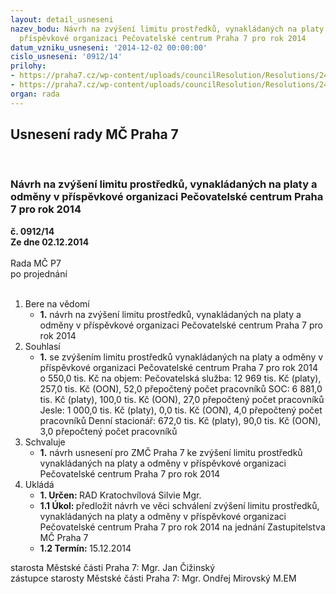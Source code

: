 ```yaml
---
layout: detail_usneseni
nazev_bodu: Návrh na zvýšení limitu prostředků, vynakládaných na platy a odměny v
  příspěvkové organizaci Pečovatelské centrum Praha 7 pro rok 2014
datum_vzniku_usneseni: '2014-12-02 00:00:00'
cislo_usneseni: '0912/14'
prilohy:
- https://praha7.cz/wp-content/uploads/councilResolution/Resolutions/24469/56-14-limit_mezd0001.pdf
- https://praha7.cz/wp-content/uploads/councilResolution/Resolutions/24469/56-14-zm%c4%8d_zm%c4%9bna_mzdov%c3%bdch_limit%c5%af.doc
organ: rada
---
```

<div id="ucUsn_pList" class="usn">
	<span><h2>Usnesení rady MČ Praha 7 </h2>
<br></span><div class="standBody">
<span><h3>Návrh na zvýšení limitu prostředků, vynakládaných na platy a odměny v příspěvkové organizaci Pečovatelské centrum Praha 7 pro rok 2014</h3></span><div class="center">
		<strong>č. 0912/14</strong><br>
	</div>
<div class="center">
		<strong>Ze dne 02.12.2014</strong><br><br>
	</div>Rada MČ P7<br> po projednání<br><br><ol>
<li>Bere na vědomí<ul><li>
<strong>1.</strong> návrh na zvýšení limitu prostředků, vynakládaných na platy a odměny v příspěvkové organizaci Pečovatelské centrum Praha 7 pro rok 2014</li></ul>
</li>
<li>Souhlasí<ul><li>
<strong>1.</strong> se zvýšením limitu prostředků vynakládaných na platy a odměny v příspěvkové organizaci Pečovatelské centrum Praha 7 pro rok 2014 o 550,0 tis. Kč na objem:                          Pečovatelská služba: 12 969 tis. Kč (platy), 257,0 tis. Kč (OON), 52,0 přepočtený počet pracovníků                                                                                                                      SOC: 6 881,0 tis. Kč (platy), 100,0 tis. Kč (OON), 27,0 přepočtený počet pracovníků                                                                                                           Jesle: 1 000,0 tis. Kč (platy), 0,0 tis. Kč (OON), 4,0 přepočtený počet pracovníků                      Denní stacionář: 672,0 tis. Kč (platy), 90,0 tis. Kč (OON), 3,0 přepočtený počet pracovníků</li></ul>
</li>
<li>Schvaluje<ul><li>
<strong>1.</strong> návrh usnesení pro ZMČ Praha 7 ke zvýšení limitu prostředků vynakládaných na platy a odměny v příspěvkové organizaci Pečovatelské centrum Praha 7 pro rok 2014       </li></ul>
</li>
<li>Ukládá<ul>
<li>
<strong>1. Určen: </strong>RAD Kratochvílová Silvie Mgr.</li>
<li>
<strong>1.1 Úkol: </strong>předložit návrh ve věci schválení zvýšení limitu prostředků, vynakládaných na platy a odměny v příspěvkové organizaci Pečovatelské centrum Praha 7 pro rok 2014 na jednání Zastupitelstva MČ Praha 7</li>
<li>
<strong>1.2 Termín: </strong>15.12.2014</li>
</ul>
</li>
</ol>starosta Městské části Praha 7: Mgr. Jan Čižinský<br>zástupce starosty Městské části Praha 7: Mgr. Ondřej Mirovský M.EM 
</div>
</div>